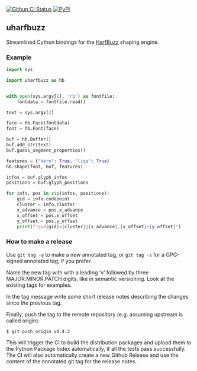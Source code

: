 [![Githun CI Status](https://github.com/harfbuzz/uharfbuzz/workflows/Build%20+%20Deploy/badge.svg)](https://github.com/harfbuzz/uharfbuzz/actions?query=workflow%3A%22Build+%2B+Deploy%22)
[![PyPI](https://img.shields.io/pypi/v/uharfbuzz.svg)](https://pypi.org/project/uharfbuzz)

## uharfbuzz

Streamlined Cython bindings for the [HarfBuzz][hb] shaping engine.


### Example

```python
import sys

import uharfbuzz as hb


with open(sys.argv[1], 'rb') as fontfile:
    fontdata = fontfile.read()

text = sys.argv[2]

face = hb.Face(fontdata)
font = hb.Font(face)

buf = hb.Buffer()
buf.add_str(text)
buf.guess_segment_properties()

features = {"kern": True, "liga": True}
hb.shape(font, buf, features)

infos = buf.glyph_infos
positions = buf.glyph_positions

for info, pos in zip(infos, positions):
    gid = info.codepoint
    cluster = info.cluster
    x_advance = pos.x_advance
    x_offset = pos.x_offset
    y_offset = pos.y_offset
    print(f"gid{gid}={cluster}@{x_advance},{x_offset}+{y_offset}")
```


### How to make a release

Use `git tag -a` to make a new annotated tag, or `git tag -s` for a GPG-signed annotated tag, if you prefer.

Name the new tag with with a leading ‘v’ followed by three MAJOR.MINOR.PATCH digits, like in semantic versioning. Look at the existing tags for examples.

In the tag message write some short release notes describing the changes since the previous tag.

Finally, push the tag to the remote repository (e.g. assuming upstream is called origin):

    $ git push origin v0.4.3

This will trigger the CI to build the distribution packages and upload them to the Python Package Index automatically, if all the tests pass successfully. The CI will also automatically create a new Github Release and use the content of the annotated git tag for the release notes.


[hb]: https://github.com/harfbuzz/harfbuzz
